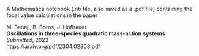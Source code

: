 A Mathematica notebook (.nb file, also saved as a .pdf file) containing the focal value calculations in the paper  

M. Banaji, B. Boros, J. Hofbauer  
**Oscillations in three-species quadratic mass-action systems**  
*Submitted*, 2023  
https://arxiv.org/pdf/2304.02303.pdf  
